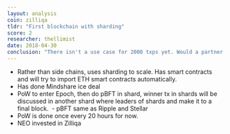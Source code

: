 ```yaml
---
layout: analysis
coin: zilliqa
tldr: "First blockchain with sharding"
score: 2
researcher: thellimist
date: 2018-04-30
conclusion: "There isn't a use case for 2000 txps yet. Would a partner use ZIlliqa in production to utilize that much txps? Seems there is no real life value for Zilliqa but only a technological innovation."
---
```


- Rather than side chains, uses sharding to scale. Has smart contracts and will try to import ETH smart contracts automatically. 
- Has done Mindshare ice deal
- PoW to enter Epoch, then do pBFT in shard, winner tx in shards will be discussed in another shard where leaders of shards and make it to a final block. 
 - pBFT same as Ripple and Stellar 
- PoW is done once every 20 hours for now. 
- NEO invested in Zilliqa